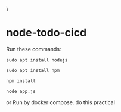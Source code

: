 
\
# node-todo-cicd

Run these commands:


`sudo apt install nodejs`


`sudo apt install npm`


`npm install`

`node app.js`

or Run by docker compose.
do this practical


